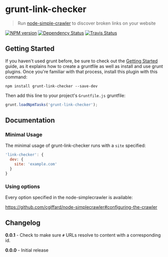 # grunt-link-checker

> Run [node-simple-crawler](https://github.com/cgiffard/node-simplecrawler) to discover broken links on your website

[![NPM version](https://badge.fury.io/js/grunt-link-checker.png)](http://badge.fury.io/js/grunt-link-checker) [![Dependency Status](https://david-dm.org/ChrisWren/grunt-link-checker.png)](https://david-dm.org/ChrisWren/grunt-link-checker) [![Travis Status](https://travis-ci.org/ChrisWren/grunt-link-checker.png)](https://travis-ci.org/ChrisWren/grunt-link-checker)

## Getting Started
If you haven't used grunt before, be sure to check out the [Getting Started](http://gruntjs.com/getting-started) guide, as it explains how to create a gruntfile as well as install and use grunt plugins. Once you're familiar with that process, install this plugin with this command:
```shell
npm install grunt-link-checker --save-dev
```

Then add this line to your project's `Gruntfile.js` gruntfile:

```javascript
grunt.loadNpmTasks('grunt-link-checker');
```

## Documentation

### Minimal Usage
The minimal usage of grunt-link-checker runs with a `site` specified:

```js
'link-checker': {
  dev: {
    site: 'example.com'
  }
}
```

### Using options

Every option specified in the node-simplecrawler is available:

https://github.com/cgiffard/node-simplecrawler#configuring-the-crawler

## Changelog

**0.0.1** - Check to make sure `#` URLs resolve to content with a corresponding id.

**0.0.0** - Initial release
